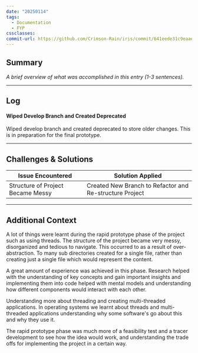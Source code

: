 ```yaml
---
date: "20250114"
tags:
  - Documentation
  - FYP
cssclasses: 
commit-url: https://github.com/Crimson-Rain/iris/commit/641eede31c9eaadba512a7c5ad4da7979eb179dc
---
```

## Summary  
*A brief overview of what was accomplished in this entry (1-3 sentences).*

---
## Log
#### Wiped Develop Branch and Created Deprecated
Wiped develop branch and created deprecated to store older changes. This is in preparation for the final prototype.

---

## Challenges & Solutions  
| Issue Encountered                 | Solution Applied                                        |
| --------------------------------- | ------------------------------------------------------- |
| Structure of Project Became Messy | Created New Branch to Refactor and Re-structure Project |


---
## Additional Context
A lot of things were learnt during the rapid prototype phase of the project such as using threads. The structure of the project became very messy, disorganized and tedious to navigate. This occurred to as a result of over-abstraction. To many sub directories created for a single file, rather than creating just a single file which would represent the content.

A great amount of experience was achieved in this phase. Research helped with the understanding of key concepts and gain important insights and implementing them into code helped with mental models and understanding how different components would interact with each other.

Understanding more about threading and creating multi-threaded applications. In operating systems we learnt about threads and multi-threaded applications understanding why some software's go about this and why they use it.

The rapid prototype phase was much more of a feasibility test and a tracer development to see how the idea would work, and understanding the trade offs for implementing the project in a certain way.